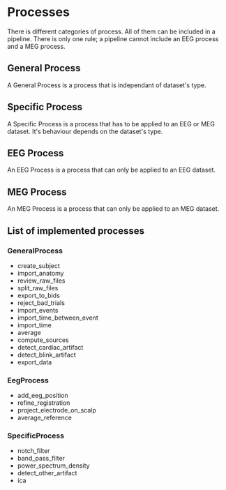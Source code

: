# Processes
There is different categories of process. All of them can be included in a pipeline. There is only one rule; a pipeline cannot include an EEG process and a MEG process.

## General Process
A General Process is a process that is independant of dataset's type.

## Specific Process
A Specific Process is a process that has to be applied to an EEG or MEG dataset. It's behaviour depends on the dataset's type.

## EEG Process
An EEG Process is a process that can only be applied to an EEG dataset.

## MEG Process
An MEG Process is a process that can only be applied to an MEG dataset.

## List of implemented processes
### GeneralProcess
- create_subject
- import_anatomy
- review_raw_files
- split_raw_files
- export_to_bids
- reject_bad_trials
- import_events
- import_time_between_event
- import_time
- average
- compute_sources
- detect_cardiac_artifact
- detect_blink_artifact
- export_data

### EegProcess
- add_eeg_position
- refine_registration
- project_electrode_on_scalp
- average_reference

### SpecificProcess
- notch_filter
- band_pass_filter
- power_spectrum_density
- detect_other_artifact
- ica


